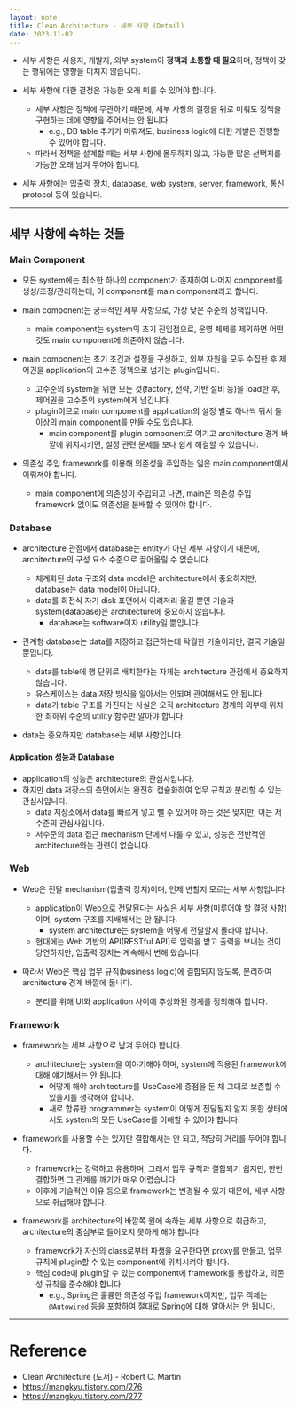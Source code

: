 ```yaml
---
layout: note
title: Clean Architecture - 세부 사항 (Detail)
date: 2023-11-02
---
```





- 세부 사항은 사용자, 개발자, 외부 system이 **정책과 소통할 때 필요**하며, 정책이 갖는 행위에는 영향을 미치지 않습니다.

- 세부 사항에 대한 결정은 가능한 오래 미룰 수 있어야 합니다.
    - 세부 사항은 정책에 무관하기 때문에, 세부 사항의 결정을 뒤로 미뤄도 정책을 구현하는 데에 영향을 주어서는 안 됩니다.
        - e.g., DB table 추가가 미뤄져도, business logic에 대한 개발은 진행할 수 있어야 합니다.
    - 따라서 정책을 설계할 때는 세부 사항에 몰두하지 않고, 가능한 많은 선택지를 가능한 오래 남겨 두어야 합니다.

- 세부 사항에는 입출력 장치, database, web system, server, framework, 통신 protocol 등이 있습니다.




---




## 세부 사항에 속하는 것들


### Main Component

- 모든 system에는 최소한 하나의 component가 존재하여 나머지 component를 생성/조정/관리하는데, 이 component를 main component라고 합니다.

- main component는 궁극적인 세부 사항으로, 가장 낮은 수준의 정책입니다.
    - main component는 system의 초기 진입점으로, 운영 체제를 제외하면 어떤 것도 main component에 의존하지 않습니다.

- main component는 초기 조건과 설정을 구성하고, 외부 자원을 모두 수집한 후 제어권을 application의 고수준 정책으로 넘기는 plugin입니다.
    - 고수준의 system을 위한 모든 것(factory, 전략, 기반 설비 등)을 load한 후, 제어권을 고수준의 system에게 넘깁니다.
    - plugin이므로 main component를 application의 설정 별로 하나씩 둬서 둘 이상의 main component를 만들 수도 있습니다.
        - main component를 plugin component로 여기고 architecture 경계 바깥에 위치시키면, 설정 관련 문제를 보다 쉽게 해결할 수 있습니다.

- 의존성 주입 framework를 이용해 의존성을 주입하는 일은 main component에서 이뤄져야 합니다.
    - main component에 의존성이 주입되고 나면, main은 의존성 주입 framework 없이도 의존성을 분배할 수 있어야 합니다.


### Database

- architecture 관점에서 database는 entity가 아닌 세부 사항이기 때문에, architecture의 구성 요소 수준으로 끌어올릴 수 없습니다.
    - 체계화된 data 구조와 data model은 architecture에서 중요하지만, database는 data model이 아닙니다.
    - data를 회전식 자기 disk 표면에서 이리저리 옮길 뿐인 기술과 system(database)은 architecture에 중요하지 않습니다.
        - database는 software이자 utility일 뿐입니다.

- 관계형 database는 data를 저장하고 접근하는데 탁월한 기술이지만, 결국 기술일 뿐입니다.
    - data를 table에 행 단위로 배치한다는 자체는 architecture 관점에서 중요하지 않습니다.
    - 유스케이스는 data 저장 방식을 알아서는 안되며 관여해서도 안 됩니다.
    - data가 table 구조를 가진다는 사실은 오직 architecture 경계의 외부에 위치한 최하위 수준의 utility 함수만 알아야 합니다.

- data는 중요하지만 database는 세부 사항입니다.


#### Application 성능과 Database

- application의 성능은 architecture의 관심사입니다.
- 하지만 data 저장소의 측면에서는 완전히 캡슐화하여 업무 규칙과 분리할 수 있는 관심사입니다.
    - data 저장소에서 data를 빠르게 넣고 뺄 수 있어야 하는 것은 맞지만, 이는 저수준의 관심사입니다.
    - 저수준의 data 접근 mechanism 단에서 다룰 수 있고, 성능은 전반적인 architecture와는 관련이 없습니다.


### Web

- Web은 전달 mechanism(입출력 장치)이며, 언제 변할지 모르는 세부 사항입니다.
    - application이 Web으로 전달된다는 사실은 세부 사항(미루어야 할 결정 사항)이며, system 구조를 지배해서는 안 됩니다.
        - system architecture는 system을 어떻게 전달할지 몰라야 합니다.
    - 현대에는 Web 기반의 API(RESTful API)로 입력을 받고 출력을 보내는 것이 당연하지만, 입출력 장치는 계속해서 변해 왔습니다.

- 따라서 Web은 핵심 업무 규칙(business logic)에 결합되지 않도록, 분리하여 architecture 경계 바깥에 둡니다.
    - 분리를 위해 UI와 application 사이에 추상화된 경계를 정의해야 합니다.


### Framework

- framework는 세부 사항으로 남겨 두어야 합니다.
    - architecture는 system을 이야기해야 하며, system에 적용된 framework에 대해 얘기해서는 안 됩니다.
        - 어떻게 해야 architecture를 UseCase에 중점을 둔 채 그대로 보존할 수 있을지를 생각해야 합니다.
        - 새로 합류한 programmer는 system이 어떻게 전달될지 알지 못한 상태에서도 system의 모든 UseCase를 이해할 수 있어야 합니다.

- framework를 사용할 수는 있지만 결합해서는 안 되고, 적당히 거리를 두어야 합니다.
    - framework는 강력하고 유용하며, 그래서 업무 규칙과 결합되기 쉽지만, 한번 결합하면 그 관계를 깨기가 매우 어렵습니다.
    - 이후에 기술적인 이유 등으로 framework는 변경될 수 있기 때문에, 세부 사항으로 취급해야 합니다.

- framework를 architecture의 바깥쪽 원에 속하는 세부 사항으로 취급하고, architecture의 중심부로 들어오지 못하게 해야 합니다.
    - framework가 자신의 class로부터 파생을 요구한다면 proxy를 만들고, 업무 규칙에 plugin할 수 있는 component에 위치시켜야 합니다.
    - 핵심 code에 plugin할 수 있는 component에 framework를 통합하고, 의존성 규칙을 준수해야 합니다.
        - e.g., Spring은 훌륭한 의존성 주입 framework이지만, 업무 객체는 `@Autowired` 등을 포함하여 절대로 Spring에 대해 알아서는 안 됩니다.




---




# Reference

- Clean Architecture (도서) - Robert C. Martin
- <https://mangkyu.tistory.com/276>
- <https://mangkyu.tistory.com/277>
